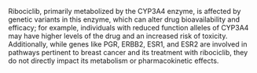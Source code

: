 Ribociclib, primarily metabolized by the CYP3A4 enzyme, is affected by genetic variants in this enzyme, which can alter drug bioavailability and efficacy; for example, individuals with reduced function alleles of CYP3A4 may have higher levels of the drug and an increased risk of toxicity. Additionally, while genes like PGR, ERBB2, ESR1, and ESR2 are involved in pathways pertinent to breast cancer and its treatment with ribociclib, they do not directly impact its metabolism or pharmacokinetic effects.